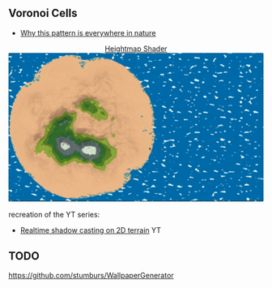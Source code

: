 ## Voronoi Cells

- [Why this pattern is everywhere in nature](https://www.youtube.com/watch?v=GafRRl5XRPM)

<p align="center">
  <a href="map/main.odin">
    Heightmap Shader
  </a>
  <a href="map/main.odin">
    <img src="map/assets/preview.gif" alt="pong" width="960">
  </a>
</p>

recreation of the YT series: 

- [Realtime shadow casting on 2D terrain](https://www.youtube.com/watch?v=bMTeCqNkId8&list=PLlaA0JvEhcG9KJJ2doptSZJHcYHpGcQlC) YT

## TODO

https://github.com/stumburs/WallpaperGenerator